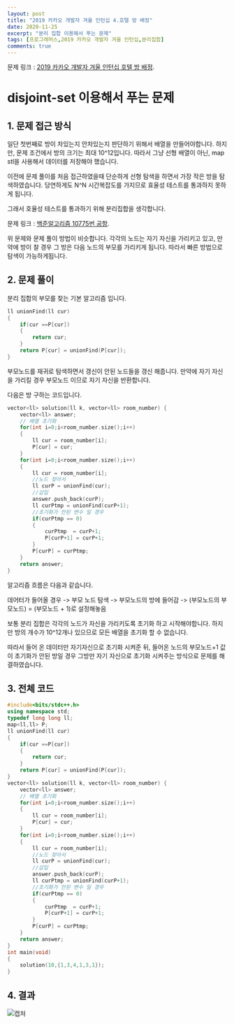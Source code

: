 ```yaml
---
layout: post
title: "2019 카카오 개발자 겨울 인턴십 4.호텔 방 배정"
date: 2020-11-25
excerpt: "분리 집합 이용해서 푸는 문제"
tags: [프로그래머스,2019 카카오 개발자 겨울 인턴십,분리집합]
comments: true
---
```


문제 링크 : [2019 카카오 개발자 겨울 인턴십 호텔 방 배정](https://programmers.co.kr/learn/courses/30/lessons/64063).


# disjoint-set 이용해서 푸는 문제

## 1. 문제 접근 방식

일단 첫번째로 방이 차있는지 안차있는지 판단하기 위해서 배열을 만들어야합니다. 하지만, 문제 조건에서 방의 크기는 최대 10^12입니다.
따라서 그냥 선형 배열이 아닌, map stl을 사용해서 데이터를 저장해야 했습니다.

이전에 문제 풀이를 처음 접근하였을때 단순하게 선형 탐색을 하면서 가장 작은 방을 탐색하였습니다. 당연하게도 N^N 시간복잡도를 가지므로
효율성 테스트를 통과하지 못하게 됩니다.

그래서 호율성 테스트를 통과하기 위해 분리집합을 생각합니다. 

문제 링크 : [백준알고리즘 10775번 공항](https://www.acmicpc.net/problem/10775).

위 문제와 문제 풀이 방법이 비슷합니다. 각각의 노드는 자기 자신을 가리키고 있고, 만약에 방이 찰 경우 그 방은 다음 노드의 부모를 가리키게 됩니다. 따라서 빠른 방법으로 탐색이 가능하게됩니다.



## 2. 문제 풀이

분리 집합의 부모를 찾는 기본 알고리즘 입니다.
``` c++
ll unionFind(ll cur)
{
    if(cur ==P[cur])
    {
        return cur;
    }
    return P[cur] = unionFind(P[cur]);
}
```
부모노드를 재귀로 탐색하면서 갱신이 안된 노드들을 갱신 해줍니다. 
만약에 자기 자신을 가리킬 경우 부모노드 이므로 자기 자신을 반환합니다.


다음은 방 구하는 코드입니다.
``` c++
vector<ll> solution(ll k, vector<ll> room_number) {
    vector<ll> answer;
    // 배열 초기화
    for(int i=0;i<room_number.size();i++)
    {
        ll cur = room_number[i];
        P[cur] = cur;
    }
    for(int i=0;i<room_number.size();i++)
    {
        ll cur = room_number[i];
        //노드 찾아서 
        ll curP = unionFind(cur);
        //삽입
        answer.push_back(curP);
        ll curPtmp = unionFind(curP+1);
        //초기화가 안된 변수 일 경우
        if(curPtmp == 0)
        {
            curPtmp  = curP+1;
            P[curP+1] = curP+1;
        }
        P[curP] = curPtmp;
    }   
    return answer;
}
```

알고리즘 흐름은 다음과 같습니다.

데어터가 들어올 경우 -> 부모 노드 탐색 -> 부모노드의 방에 들어감
-> (부모노드의 부모노드) = (부모노드 + 1)로 설정해놓음

보통 분리 집합은 각각의 노드가 자신을 가리키도록 초기화 하고 시작해야합니다. 하지만 방의 개수가 10^12개나 있으므로 모든 배열을 초기화 할 수 없습니다. 

따라서 들어 온 데이터만 자기자신으로 초기화 시켜준 뒤, 들어온 노드의 부모노드+1 값이 초기화가 안된 방일 경우 그방만 자기 자신으로 초기화 시켜주는 방식으로 문제를 해결하였습니다.


## 3. 전체 코드

```c++
#include<bits/stdc++.h>
using namespace std;
typedef long long ll;
map<ll,ll> P;
ll unionFind(ll cur)
{
    if(cur ==P[cur])
    {
        return cur;
    }
    return P[cur] = unionFind(P[cur]);
}
vector<ll> solution(ll k, vector<ll> room_number) {
    vector<ll> answer;
    // 배열 초기화
    for(int i=0;i<room_number.size();i++)
    {
        ll cur = room_number[i];
        P[cur] = cur;
    }
    for(int i=0;i<room_number.size();i++)
    {
        ll cur = room_number[i];
        //노드 찾아서 
        ll curP = unionFind(cur);
        //삽입
        answer.push_back(curP);
        ll curPtmp = unionFind(curP+1);
        //초기화가 안된 변수 일 경우
        if(curPtmp == 0)
        {
            curPtmp  = curP+1;
            P[curP+1] = curP+1;
        }
        P[curP] = curPtmp;
    }   
    return answer;
}
int main(void)
{
    solution(10,{1,3,4,1,3,1});
}
```



## 4. 결과

![캡처](https://user-images.githubusercontent.com/44061558/100417133-8438c100-30c3-11eb-877c-d842105acc37.PNG)








